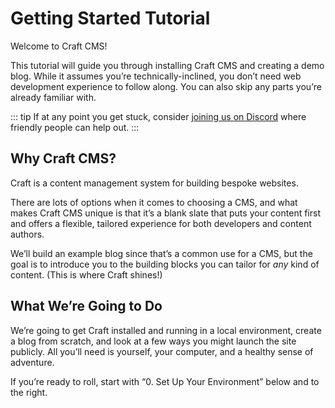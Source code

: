 # Getting Started Tutorial

Welcome to Craft CMS!

This tutorial will guide you through installing Craft CMS and creating a demo blog. While it assumes you’re technically-inclined, you don’t need web development experience to follow along. You can also skip any parts you’re already familiar with.

::: tip
If at any point you get stuck, consider [joining us on Discord](https://craftcms.com/discord) where friendly people can help out.
:::

## Why Craft CMS?

Craft is a content management system for building bespoke websites. 

There are lots of options when it comes to choosing a CMS, and what makes Craft CMS unique is that it’s a blank slate that puts your content first and offers a flexible, tailored experience for both developers and content authors.

We’ll build an example blog since that’s a common use for a CMS, but the goal is to introduce you to the building blocks you can tailor for *any* kind of content. (This is where Craft shines!)

## What We’re Going to Do

We’re going to get Craft installed and running in a local environment, create a blog from scratch, and look at a few ways you might launch the site publicly. All you’ll need is yourself, your computer, and a healthy sense of adventure.

If you’re ready to roll, start with “0. Set Up Your Environment” below and to the right.